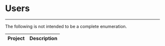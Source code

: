 # Users

-----

The following is not intended to be a complete enumeration.

| Project | Description |
| --- | --- |

